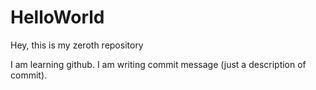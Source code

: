 # HelloWorld
Hey, this is my zeroth repository

I am learning github. I am writing commit message (just a description of commit).
